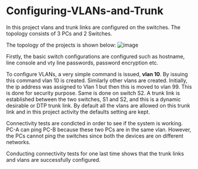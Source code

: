 # Configuring-VLANs-and-Trunk

In this project vlans and trunk links are configured on the switches. The topology consists of 3 PCs and 2 Switches. 

The topology of the projects is shown below:
![image](https://user-images.githubusercontent.com/69259617/118564482-55c8a400-b73e-11eb-9999-d00b5063efc6.png)

Firstly, the basic switch configurations are configured such as hostname, line console and vty line passwords, password encryption etc.

To configure VLANs, a very simple command is issued, **vlan 10**. By issuing this command vlan 10 is created. Similarly other vlans are created. Initially, the ip address was assigned to Vlan 1 but then this is moved to vlan 99. This is done for security purpose. Same is done on switch S2. A trunk link is established between the two switches, S1 and S2, and this is a dynamic desirable or DTP trunk link. By default all the vlans are allowed on this trunk link and in this project activity the defaults setting are kept. 

Connectivity tests are condicted in order to see if the system is working. PC-A can ping PC-B because these two PCs are in the same vlan. However, the PCs cannot ping the switches since both the devices are on different networks. 

Conducting connectivity tests for one last time shows that the trunk links and vlans are successfully configured. 
